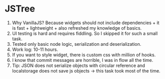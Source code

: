 # JSTree

1. Why VanillaJS? Because widgets should not include dependencies + it is fast + lightweight + also refreshed my knowledge of basics.
2. UI testing is hard and requires fiddling. So I skipped it for such a small task.
3. Tested only basic node logic, serialization and deserialization.
4. Work log: 10-11 hours.
5. If you want to style widget, there is custom css with million of hooks.
6. I know that commit messages are horrible, I was in flow all the time.
7. Tip: JSON does not serialize objects with circular reference and localstorage does not save js objects -> this task took most of the time.
